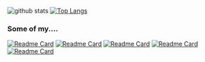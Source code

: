 ![github stats](https://github-readme-stats.vercel.app/api?username=sasidakh&show_icons=true&theme=dark) [![Top Langs](https://github-readme-stats.vercel.app/api/top-langs/?username=sasidakh&layout=compact&theme=dark)](https://github.com/sasidakh)

### Some of my....
[![Readme Card](https://github-readme-stats.vercel.app/api/pin/?username=sasidakh&repo=trivialproxy&theme=dark)](https://github.com/sasidakh/trivialproxy) [![Readme Card](https://github-readme-stats.vercel.app/api/pin/?username=sasidakh&repo=nodepnode&theme=dark)](https://github.com/sasidakh/nodepnode) [![Readme Card](https://github-readme-stats.vercel.app/api/pin/?username=sasidakh&repo=memoizer&theme=dark)](https://github.com/sasidakh/memoizer) [![Readme Card](https://github-readme-stats.vercel.app/api/pin/?username=sasidakh&repo=offlineTs&theme=dark)](https://github.com/sasidakh/offlineTs) [![Readme Card](https://github-readme-stats.vercel.app/api/pin/?username=sasidakh&repo=offlineTs&theme=dark)](https://github.com/sasidakh/offlineTs)
<!--
**sasidakh/sasidakh** is a ✨ _special_ ✨ repository because its `README.md` (this file) appears on your GitHub profile.

Here are some ideas to get you started:

- 🔭 I’m currently working on ...
- 🌱 I’m currently learning ...
- 👯 I’m looking to collaborate on ...
- 🤔 I’m looking for help with ...
- 💬 Ask me about ...
- 📫 How to reach me: ...
- 😄 Pronouns: ...
- ⚡ Fun fact: ...
-->
